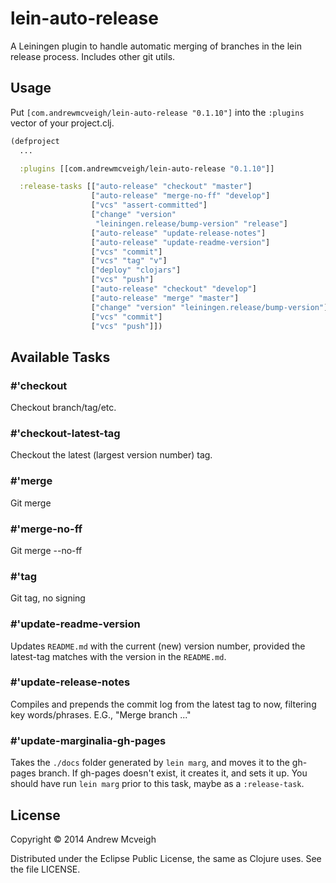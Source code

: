 # lein-auto-release

A Leiningen plugin to handle automatic merging of branches in the
lein release process. Includes other git utils.

## Usage

Put `[com.andrewmcveigh/lein-auto-release "0.1.10"]` into the
`:plugins` vector of your project.clj.

```clojure
(defproject
  ...

  :plugins [[com.andrewmcveigh/lein-auto-release "0.1.10"]]

  :release-tasks [["auto-release" "checkout" "master"]
                  ["auto-release" "merge-no-ff" "develop"]
                  ["vcs" "assert-committed"]
                  ["change" "version"
                   "leiningen.release/bump-version" "release"]
                  ["auto-release" "update-release-notes"]
                  ["auto-release" "update-readme-version"]
                  ["vcs" "commit"]
                  ["vcs" "tag" "v"]
                  ["deploy" "clojars"]
                  ["vcs" "push"]
                  ["auto-release" "checkout" "develop"]
                  ["auto-release" "merge" "master"]
                  ["change" "version" "leiningen.release/bump-version"]
                  ["vcs" "commit"]
                  ["vcs" "push"]])
```

## Available Tasks

### #'checkout

Checkout branch/tag/etc.

### #'checkout-latest-tag

Checkout the latest (largest version number) tag.

### #'merge

Git merge

### #'merge-no-ff

Git merge --no-ff

### #'tag

Git tag, no signing

### #'update-readme-version

Updates `README.md` with the current (new) version number, provided the latest-tag
matches with the version in the `README.md`.

### #'update-release-notes

Compiles and prepends the commit log from the latest tag to now, filtering
key words/phrases. E.G., "Merge branch ..."

### #'update-marginalia-gh-pages

Takes the `./docs` folder generated by `lein marg`, and moves it to the
gh-pages branch. If gh-pages doesn't exist, it creates it, and sets it up.
You should have run `lein marg` prior to this task, maybe as a `:release-task`.


## License

Copyright © 2014 Andrew Mcveigh

Distributed under the Eclipse Public License, the same as Clojure uses. See
the file LICENSE.
